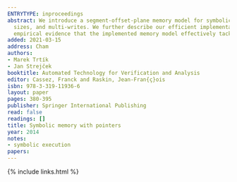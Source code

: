 ```yaml
---
ENTRYTYPE: inproceedings
abstract: We introduce a segment-offset-plane memory model for symbolic execution that supports symbolic pointers, allocations of memory blocks of symbolic
  sizes, and multi-writes. We further describe our efficient implementation of the model in a free open-source project Bugst. Experimental results provide
  empirical evidence that the implemented memory model effectively tackles the variable storage-referencing problem of symbolic execution.
added: 2021-03-15
address: Cham
authors:
- Marek Trtík
- Jan Strejček
booktitle: Automated Technology for Verification and Analysis
editor: Cassez, Franck and Raskin, Jean-Fran{ç}ois
isbn: 978-3-319-11936-6
layout: paper
pages: 380-395
publisher: Springer International Publishing
read: false
readings: []
title: Symbolic memory with pointers
year: 2014
notes:
- symbolic execution
papers:
---
```

{% include links.html %}

